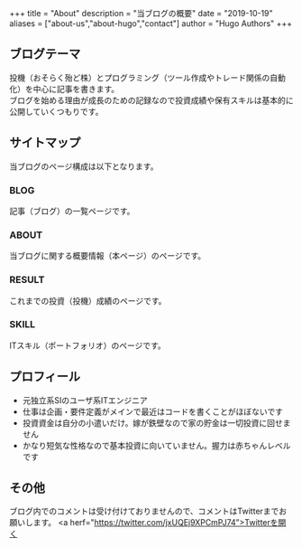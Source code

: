 +++
title = "About"
description = "当ブログの概要"
date = "2019-10-19"
aliases = ["about-us","about-hugo","contact"]
author = "Hugo Authors"
+++

## ブログテーマ
投機（おそらく殆ど株）とプログラミング（ツール作成やトレード関係の自動化）を中心に記事を書きます。  
ブログを始める理由が成長のための記録なので投資成績や保有スキルは基本的に公開していくつもりです。

## サイトマップ
当ブログのページ構成は以下となります。
### BLOG
記事（ブログ）の一覧ページです。
### ABOUT
当ブログに関する概要情報（本ページ）のページです。
### RESULT
これまでの投資（投機）成績のページです。
### SKILL
ITスキル（ポートフォリオ）のページです。

## プロフィール
* 元独立系SIのユーザ系ITエンジニア
* 仕事は企画・要件定義がメインで最近はコードを書くことがほぼないです  
* 投資資金は自分の小遣いだけ。嫁が鉄壁なので家の貯金は一切投資に回せません
* かなり短気な性格なので基本投資に向いていません。握力は赤ちゃんレベルです

## その他
ブログ内でのコメントは受け付けておりませんので、コメントはTwitterまでお願いします。
<a herf="https://twitter.com/jxUQEj9XPCmPJ74”>Twitterを開く</a>

